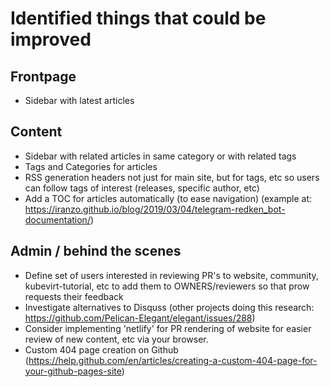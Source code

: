 # Identified things that could be improved

## Frontpage

- Sidebar with latest articles

## Content

- Sidebar with related articles in same category or with related tags
- Tags and Categories for articles
- RSS generation headers not just for main site, but for tags, etc so users can follow tags of interest (releases, specific author, etc)
- Add a TOC for articles automatically (to ease navigation) (example at: https://iranzo.github.io/blog/2019/03/04/telegram-redken_bot-documentation/)

## Admin / behind the scenes

- Define set of users interested in reviewing PR's to website, community, kubevirt-tutorial, etc to add them to OWNERS/reviewers so that prow requests their feedback
- Investigate alternatives to Disquss (other projects doing this research: https://github.com/Pelican-Elegant/elegant/issues/288)
- Consider implementing 'netlify' for PR rendering of website for easier review of new content, etc via your browser.
- Custom 404 page creation on Github (https://help.github.com/en/articles/creating-a-custom-404-page-for-your-github-pages-site)
